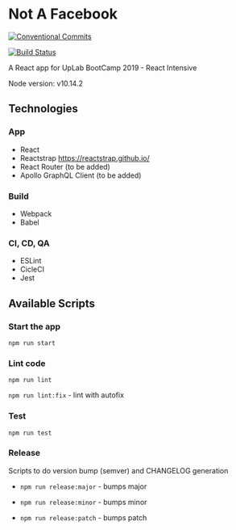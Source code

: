 # Not A Facebook

[![Conventional Commits](https://img.shields.io/badge/Conventional%20Commits-1.0.0-yellow.svg)](https://conventionalcommits.org)

[![Build Status](https://travis-ci.com/UpLab/not-a-facebook.svg?branch=master)](https://travis-ci.com/UpLab/not-a-facebook)

A React app for UpLab BootCamp 2019 - React Intensive

Node version: v10.14.2

## Technologies

### App

- React
- Reactstrap https://reactstrap.github.io/
- React Router (to be added)
- Apollo GraphQL Client (to be added)

### Build
- Webpack
- Babel

### CI, CD, QA

- ESLint
- CicleCI
- Jest


## Available Scripts

### Start the app

`npm run start`

### Lint code

`npm run lint`

`npm run lint:fix` - lint with autofix

### Test

`npm run test`

### Release

Scripts to do version bump (semver) and CHANGELOG generation 

- `npm run release:major` - bumps major

- `npm run release:minor` - bumps minor

- `npm run release:patch` - bumps patch

